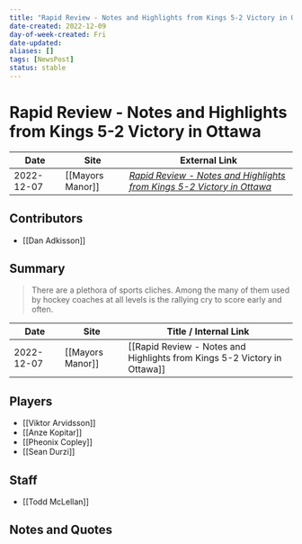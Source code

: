 ```yaml
---
title: "Rapid Review - Notes and Highlights from Kings 5-2 Victory in Ottawa"
date-created: 2022-12-09
day-of-week-created: Fri
date-updated: 
aliases: []
tags: [NewsPost]
status: stable
---
```


# Rapid Review - Notes and Highlights from Kings 5-2 Victory in Ottawa

| Date       | Site             | External Link                                                                                                                                                                 |
| ---------- | ---------------- | ----------------------------------------------------------------------------------------------------------------------------------------------------------------------------- |
| 2022-12-07 | [[Mayors Manor]] | [*Rapid Review - Notes and Highlights from Kings 5-2 Victory in Ottawa*](https://mayorsmanor.com/2022/12/rapid-review-notes-and-highlights-from-kings-5-2-victory-in-ottawa/) |

## Contributors
- [[Dan Adkisson]]

## Summary
> There are a plethora of sports cliches. Among the many of them used by hockey coaches at all levels is the rallying cry to score early and often.

| Date       | Site             | Title / Internal Link                                                    |
| ---------- | ---------------- | ------------------------------------------------------------------------ |
| 2022-12-07 | [[Mayors Manor]] | [[Rapid Review - Notes and Highlights from Kings 5-2 Victory in Ottawa]] |

## Players
- [[Viktor Arvidsson]]
- [[Anze Kopitar]]
- [[Pheonix Copley]]
- [[Sean Durzi]]

## Staff
- [[Todd McLellan]]

## Notes and Quotes
> 

